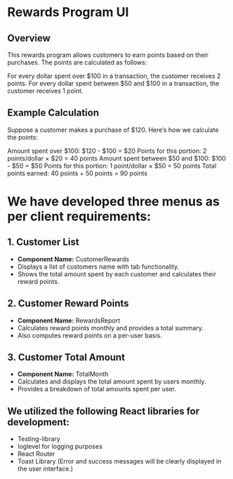 # Rewards Program UI
## Overview
This rewards program allows customers to earn points based on their purchases. The points are calculated as follows:

For every dollar spent over $100 in a transaction, the customer receives 2 points.
For every dollar spent between $50 and $100 in a transaction, the customer receives 1 point.

## Example Calculation
Suppose a customer makes a purchase of $120. Here’s how we calculate the points:

Amount spent over $100: $120 - $100 = $20
Points for this portion: 2 points/dollar × $20 = 40 points
Amount spent between $50 and $100: $100 - $50 = $50
Points for this portion: 1 point/dollar × $50 = 50 points
Total points earned: 40 points + 50 points = 90 points


# We have developed three menus as per client requirements:

## 1. **Customer List**
   - **Component Name:** CustomerRewards
   - Displays a list of customers  name with tab functionality.
   - Shows the total amount spent by each customer and calculates their reward points.

## 2. **Customer Reward Points**
   - **Component Name:** RewardsReport
   - Calculates reward points monthly and provides a total summary.
   - Also computes reward points on a per-user basis.

## 3. **Customer Total Amount**
   - **Component Name:** TotalMonth
   - Calculates and displays the total amount spent by users monthly.
   - Provides a breakdown of total amounts spent per user.

## We utilized the following React libraries for development:
- Testing-library
- loglevel for logging purposes
- React Router
- Toast Library (Error and success messages will be clearly displayed in the user interface.)
